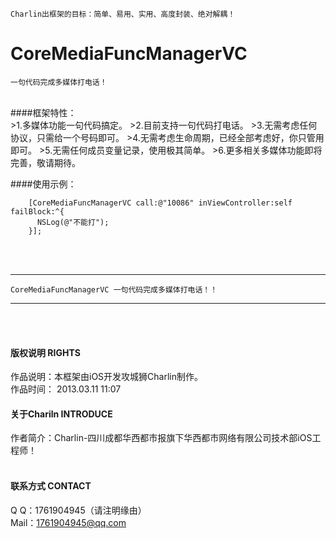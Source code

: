 
    Charlin出框架的目标：简单、易用、实用、高度封装、绝对解耦！

# CoreMediaFuncManagerVC
    一句代码完成多媒体打电话！
<br />
####框架特性：<br />
>1.多媒体功能一句代码搞定。
>2.目前支持一句代码打电话。
>3.无需考虑任何协议，只需给一个号码即可。
>4.无需考虑生命周期，已经全部考虑好，你只管用即可。
>5.无需任何成员变量记录，使用极其简单。
>6.更多相关多媒体功能即将完善，敬请期待。

####使用示例：<br />

        [CoreMediaFuncManagerVC call:@"10086" inViewController:self failBlock:^{
          NSLog(@"不能打");
        }];

<br /><br />


-----
    CoreMediaFuncManagerVC 一句代码完成多媒体打电话！！
-----

<br /><br />

#### 版权说明 RIGHTS <br />
作品说明：本框架由iOS开发攻城狮Charlin制作。<br />
作品时间： 2013.03.11 11:07<br />


#### 关于Chariln INTRODUCE <br />
作者简介：Charlin-四川成都华西都市报旗下华西都市网络有限公司技术部iOS工程师！<br /><br />


#### 联系方式 CONTACT <br />
Q    Q：1761904945（请注明缘由）<br />
Mail：1761904945@qq.com<br />

